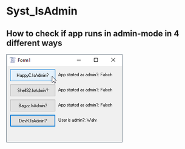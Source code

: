 # Syst_IsAdmin
## How to check if app runs in admin-mode in 4 different ways 

![IsAdmin Image](Resources/IsAdmin.png "IsAdmin Image")
